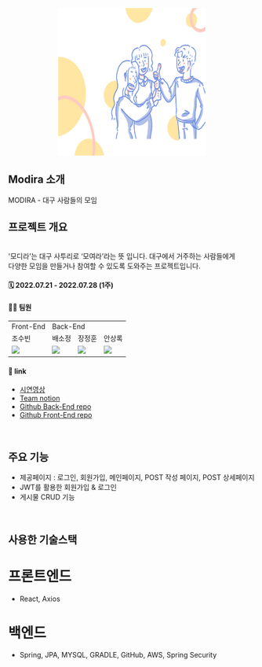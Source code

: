 <div align = center>
<img src="src/main/resources/static/images/main.jpg" width="300" height="300" />
</div>

## Modira 소개
MODIRA - 대구 사람들의 모임
## 프로젝트 개요
<br>
'모디라’는 대구 사투리로 ‘모여라’라는 뜻 입니다. 대구에서 거주하는 사람들에게
<br>
다양한 모임을 만들거나 참여할 수 있도록 도와주는 프로젝트입니다. 

#### 🗓 2022.07.21 - 2022.07.28 (1주)
#### 🙋‍♂️ 팀원

<table>
  <tr>
    <td colspan="1">Front-End</td>
    <td colspan="3">Back-End</td>
  </tr>
  <tr>
    <td>조수빈</td>
    <td>배소정</td>
    <td>장정훈</td>
    <td>안상록</td>
  </tr>
  <tr>
    <td><img src="https://img.shields.io/badge/React-61DAFB?style=flat-square&logo=React&logoColor=white"/></td>
    <td><img src="https://img.shields.io/badge/Springboot-6DB33F?style=flat-square&logo=Springboot&logoColor=white"/></td>
    <td><img src="https://img.shields.io/badge/Springboot-6DB33F?style=flat-square&logo=Springboot&logoColor=white"/></td>
    <td><img src="https://img.shields.io/badge/Springboot-6DB33F?style=flat-square&logo=Springboot&logoColor=white"/></td>
  </tr>
</table>


#### 🔗 link

- [시연영상]()
- [Team notion](https://www.notion.so/SA-2-6b7a177966d849e99425a7bceb5d7ba2#49ab9ad773c94ceebf61fa3f773112c6)
- [Github Back-End repo](https://github.com/AhnSangRok/Modira)
- [Github Front-End repo]()

<br>

## 주요 기능
- 제공페이지 : 로그인, 회원가입, 메인페이지, POST 작성 페이지, POST 상세페이지
- JWT를 활용한 회원가입 & 로그인
- 게시물 CRUD 기능 

<br>

## 사용한 기술스택
# 프론트엔드
- React, Axios
# 백엔드
- Spring, JPA, MYSQL, GRADLE, GitHub, AWS, Spring Security